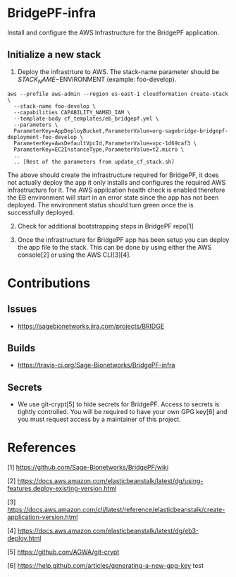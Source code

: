 # BridgePF-infra
Install and configure the AWS Infrastructure for the BridgePF application.


## Initialize a new stack
1. Deploy the infrastrture to AWS.  The stack-name parameter should be $STACK_NAME-$ENVIRONMENT (example: foo-develop).

```
aws --profile aws-admin --region us-east-1 cloudformation create-stack \
  --stack-name foo-develop \
  --capabilities CAPABILITY_NAMED_IAM \
  --template-body cf_templates/eb_bridgepf.yml \
  --parameters \
  ParameterKey=AppDeployBucket,ParameterValue=org-sagebridge-bridgepf-deployment-foo-develop \
  ParameterKey=AwsDefaultVpcId,ParameterValue=vpc-1d69caf3 \
  ParameterKey=EC2InstanceType,ParameterValue=t2.micro \
  ..
  .. [Rest of the parameters from update_cf_stack.sh]

```

The above should create the infrastructure required for BridgePF, it does not actually deploy the app it only installs
and configures the required AWS infrastructure for it.  The AWS appilcation health check is enabled therefore the EB
environment will start in an error state since the app has not been deployed.  The environment status should turn
green once the is successfully deployed.

2. Check for additional bootstrapping steps in BridgePF repo[1]

3. Once the infrastructure for BridgePF app has been setup you can deploy the app file to the stack.  This can be done
by using either the AWS console[2] or using the AWS CLI[3][4].


# Contributions

## Issues
* https://sagebionetworks.jira.com/projects/BRIDGE

## Builds
* https://travis-ci.org/Sage-Bionetworks/BridgePF-infra

## Secrets
* We use git-crypt[5] to hide secrets for BridgePF.  Access to secrets is tightly controlled.  You will be required to
have your own GPG key[6] and you must request access by a maintainer of this project.



# References

[1] https://github.com/Sage-Bionetworks/BridgePF/wiki

[2] https://docs.aws.amazon.com/elasticbeanstalk/latest/dg/using-features.deploy-existing-version.html

[3] https://docs.aws.amazon.com/cli/latest/reference/elasticbeanstalk/create-application-version.html

[4] https://docs.aws.amazon.com/elasticbeanstalk/latest/dg/eb3-deploy.html

[5] https://github.com/AGWA/git-crypt

[6] https://help.github.com/articles/generating-a-new-gpg-key
test
